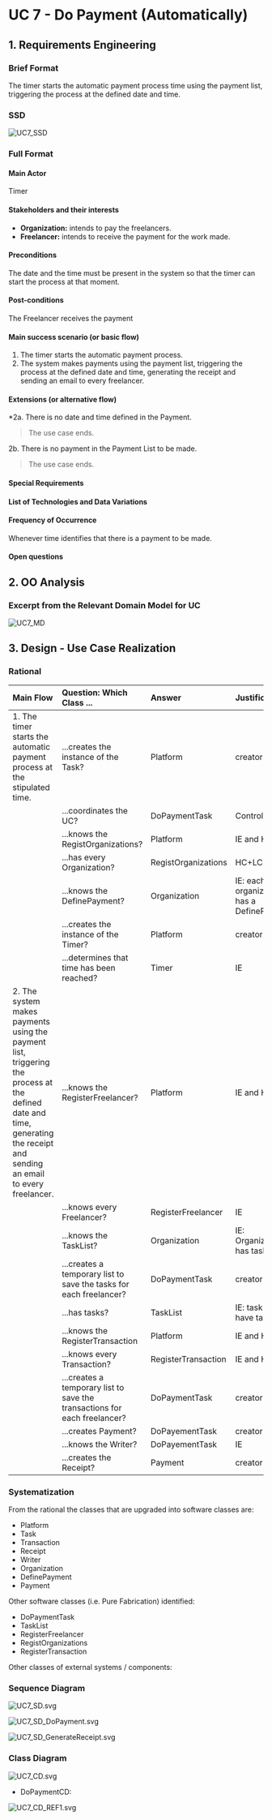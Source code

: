 # UC 7 - Do Payment (Automatically)

## 1. Requirements Engineering

### Brief Format

The timer starts the automatic payment process time using the payment list, triggering the process at the defined date and time.

### SSD

![UC7_SSD](UC7_SSD.svg)

### Full Format

#### Main Actor

Timer

#### Stakeholders and their interests

* **Organization:** intends to pay the freelancers.
* **Freelancer:** intends to receive the payment for the work made.

#### Preconditions

The date and the time must be present in the system so that the timer can start the process at that moment.

#### Post-conditions

The Freelancer receives the payment

#### Main success scenario (or basic flow)

1. The timer starts the automatic payment process.
2. The system makes payments using the payment list, triggering the process at the defined date and time, generating the receipt and sending an email to every freelancer.

#### Extensions (or alternative flow)


*2a. There is no date and time defined in the Payment.
> The use case ends.

2b. There is no payment in the Payment List to be made.
> The use case ends.

#### Special Requirements

#### List of Technologies and Data Variations

#### Frequency of Occurrence

Whenever time identifies that there is a payment to be made.

#### Open questions


## 2. OO Analysis

### Excerpt from the Relevant Domain Model for UC

![UC7_MD](UC7_MD.svg)

## 3. Design - Use Case Realization

### Rational

| Main Flow | Question: Which Class ... | Answer  | Justification  |
|:--------------  |:---------------------- |:----------|:---------------------------- |
| 1. The timer starts the automatic payment process at the stipulated time.      | ...creates the instance of the Task?  | Platform | creator |
|       | ...coordinates the UC? | DoPaymentTask | Controller |
|       | ...knows the RegistOrganizations? | Platform | IE and HC+LC |
|       | ...has every Organization? | RegistOrganizations | HC+LC |
|       | ...knows the DefinePayment? | Organization | IE: each organization has a DefinePayment |
|       | ...creates the instance of the Timer? | Platform | creator | 
|       | ...determines that time has been reached? | Timer | IE |
| 2. The system makes payments using the payment list, triggering the process at the defined date and time, generating the receipt and sending an email to every freelancer. | ...knows the RegisterFreelancer? | Platform | IE and HC+LC |
|       | ...knows every Freelancer? | RegisterFreelancer | IE |
|       | ...knows the TaskList? | Organization | IE: Organization has tasks | 
|       | ...creates a temporary list to save the tasks for each freelancer? | DoPaymentTask | creator |
|       | ...has tasks? | TaskList | IE: task lists have tasks | 
|       | ...knows the RegisterTransaction | Platform | IE and HC+LC |
|       | ...knows every Transaction? | RegisterTransaction | IE and HC+LC |
|       | ...creates a temporary list to save the transactions for each freelancer? | DoPaymentTask | creator |
|       | ...creates Payment? | DoPayementTask | creator |
|       | ...knows the Writer? | DoPayementTask | IE |
|       | ...creates the Receipt? | Payment | creator |   


### Systematization ##

 From the rational the classes that are upgraded into software classes are:

 * Platform
 * Task
 * Transaction
 * Receipt
 * Writer
 * Organization
 * DefinePayment
 * Payment

 Other software classes (i.e. Pure Fabrication) identified:

 * DoPaymentTask 
 * TaskList
 * RegisterFreelancer
 * RegistOrganizations
 * RegisterTransaction
 
 Other classes of external systems / components:
 

###	Sequence Diagram

![UC7_SD.svg](UC7_SD.svg)

![UC7_SD_DoPayment.svg](UC7_SD_DoPayment.svg)

![UC7_SD_GenerateReceipt.svg](UC7_SD_GenerateReceipt.svg)

###	Class Diagram

![UC7_CD.svg](UC7_CD.svg)

* DoPaymentCD:

![UC7_CD_REF1.svg](UC7_CD_REF1.svg)

